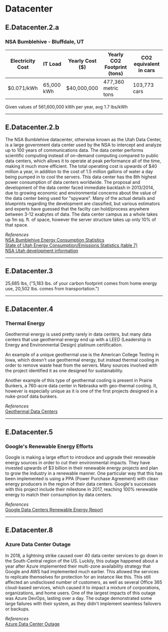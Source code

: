 # Datacenter

## E.Datacenter.2.a
### NSA Bumblehive - Bluffdale, UT
|Electricity Cost | IT Load | Yearly Cost ($) | Yearly CO2 Footprint (tons) | CO2 equivalent in cars |
|----|----|----|----|----|
| $0.071/kWh |	65,000 kWh | $40,000,000 | 477,360 metric tons | 103,773 cars|

Given values of 561,600,000 kWh per year, avg 1.7 lbs/kWh

----
## E.Datacenter.2.b
The NSA Bumblehive datacenter, otherwise known as the Utah Data Center, is a large government data center used by the NSA to intercept and analyze up to 100 years of communications data.  The data center performs scientific computing instead of on-demand computing compared to public data centers, which allows it to operate at peak performance all of the time, making it much more efficient.  The total operating cost is upwards of $40 million a year, in addition to the cost of 1.5 million gallons of water a day being pumped in to cool the servers. This data center has the 8th highest power consumption of data centers worldwide.  The proposal and development of the data center faced immediate backlash in 2013/2014, due to growing economic and environmental concerns about the value of the data center being used for "spyware".
Many of the actual details and blueprints regarding the development are classified, but various estimators and experts have guessed that the facilty can hold/process anywhere between 3-12 exabytes of data.  The data center campus as a whole takes up 1m sq. ft. of space, however the server structure takes up only 10% of that space.

*References*  
[NSA Bumblehive Energy Consumption Statistics](https://www.wired.com/2012/03/ff-nsadatacenter/)  
[State of Utah Energy Consumption/Emissions Statistics (table 7)](https://www.eia.gov/electricity/state/utah/xls/ut.xlsx)  
[NSA Utah development information](https://defensesystems.com/Articles/2011/01/07/NSA-spy-cyber-intelligence-data-center-Utah.aspx)

----
## E.Datacenter.3
25,685 lbs, ("5,183 lbs. of your carbon footprint comes from home energy use, 20,502 lbs. comes from transportation.")

----
## E.Datacenter.4
### Thermal Energy
Geothermal energy is used pretty rarely in data centers, but many data centers that use geothermal energy end up with a LEED (Leadership in Energy and Environmental Design) platinum certification.    

An example of a unique geothermal use is the American College Testing in Iowa, which doesn't use geothermal energy, but instead thermal cooling in order to remove waste heat from the servers.  Many sources involved with the project identified it as one designed for sustainability.  

Another example of this type of geothermal cooling is present in Prairie Bunkers, a 760-acre data center in Nebraska with geo-thermal cooling.  It, however is especially unique as it is one of the first projects designed in a nuke-proof data bunkers. 


*References*  
[Geothermal Data Centers](https://www.datacenterknowledge.com/geothermal-data-centers)

----
## E.Datacenter.5
### Google's Renewable Energy Efforts
Google is making a large effort to introduce and upgrade their renewable energy sources in order to cut their environmental impacts.  They have invested upwards of $3 billion in their renewable energy projects and plan to grow the industry in a renewable manner.  One particular way that this has been implemented is using a PPA (Power Purchase Agreement) with clean energy producers in the region of their data centers.  Google's successes with this project include their milestone in 2017, reaching 100% renewable energy to match their consumption by data centers.

*References*  
[Google Data Centers Renewable Energy Report](https://www.google.com/about/datacenters/renewable/)

-----
## E.Datacenter.8
### Azure Data Center Outage
In 2018, a lightning strike caused over 40 data center services to go down in the South-Central region of the US.  Luckily, this outage happened about a year after Azure implemented their multi-zone availability strategy that Google and AWS had implemented much earlier.  This allowed the services to replicate themselves for protection for an instance like this.  This still affected an undisclosed number of customers, as well as several Office 365 cloud-based services, which caused it to impact a mixture of corporations, organizations, and home users.  One of the largest impacts of this outage was Azure DevOps, lasting over a day.  The outage demonstrated some large failures with their system, as they didn't implement seamless failovers or backups.

*References*  
[Azure Data Center Outage](https://www.datacenterknowledge.com/microsoft/azure-outage-proves-hard-way-availability-zones-are-good-idea)